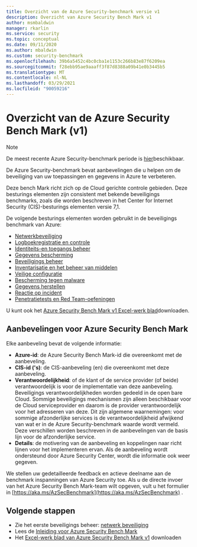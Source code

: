 ```yaml
---
title: Overzicht van de Azure Security-benchmark versie v1
description: Overzicht van Azure Security Bench Mark v1
author: msmbaldwin
manager: rkarlin
ms.service: security
ms.topic: conceptual
ms.date: 09/11/2020
ms.author: mbaldwin
ms.custom: security-benchmark
ms.openlocfilehash: 39b6a5452c4bc0cba1e1153c266b83e87f6209ea
ms.sourcegitcommit: f28ebb95ae9aaaff3f87d8388a09b41e0b3445b5
ms.translationtype: MT
ms.contentlocale: nl-NL
ms.lasthandoff: 03/29/2021
ms.locfileid: "90059216"
---
```

# <a name="overview-of-the-azure-security-benchmark-v1"></a>Overzicht van de Azure Security Bench Mark (v1)

> [!NOTE]
> De meest recente Azure Security-benchmark periode is [hier](overview.md)beschikbaar.

De Azure Security-benchmark bevat aanbevelingen die u helpen om de beveiliging van uw toepassingen en gegevens in Azure te verbeteren.

Deze bench Mark richt zich op de Cloud gerichte controle gebieden. Deze besturings elementen zijn consistent met bekende beveiligings benchmarks, zoals die worden beschreven in het Center for Internet Security (CIS)-besturings elementen versie 7,1.

De volgende besturings elementen worden gebruikt in de beveiligings benchmark van Azure: 

- [Netwerkbeveiliging](security-control-network-security.md)
- [Logboekregistratie en controle](security-control-logging-monitoring.md)
- [Identiteits-en toegangs beheer](security-control-identity-access-control.md)
- [Gegevens bescherming](security-control-data-protection.md)
- [Beveiligings beheer](security-control-vulnerability-management.md)
- [Inventarisatie en het beheer van middelen](security-control-inventory-asset-management.md)
- [Veilige configuratie](security-control-secure-configuration.md)
- [Bescherming tegen malware](security-control-malware-defense.md)
- [Gegevens herstellen](security-control-data-recovery.md)
- [Reactie op incident](security-control-incident-response.md)
- [Penetratietests en Red Team-oefeningen](security-control-penetration-tests-red-team-exercises.md)

U kunt ook het [Azure Security Bench Mark v1 Excel-werk blad](https://github.com/MicrosoftDocs/SecurityBenchmarks/tree/master/spreadsheets)downloaden.

## <a name="azure-security-benchmark-recommendations"></a>Aanbevelingen voor Azure Security Bench Mark 

Elke aanbeveling bevat de volgende informatie: 

- **Azure-id**: de Azure Security Bench Mark-id die overeenkomt met de aanbeveling. 
- **CIS-id ('s)**: de CIS-aanbeveling (en) die overeenkomt met deze aanbeveling.  
- **Verantwoordelijkheid**: of de klant of de service provider (of beide) verantwoordelijk is voor de implementatie van deze aanbeveling. Beveiligings verantwoordelijkheden worden gedeeld in de open bare Cloud. Sommige beveiligings mechanismen zijn alleen beschikbaar voor de Cloud serviceprovider en daarom is de provider verantwoordelijk voor het adresseren van deze. Dit zijn algemene waarnemingen: voor sommige afzonderlijke services is de verantwoordelijkheid afwijkend van wat er in de Azure Security-benchmark waarde wordt vermeld. Deze verschillen worden beschreven in de aanbevelingen van de basis lijn voor de afzonderlijke service. 
- **Details**: de motivering van de aanbeveling en koppelingen naar richt lijnen voor het implementeren ervan. Als de aanbeveling wordt ondersteund door Azure Security Center, wordt die informatie ook weer gegeven.

We stellen uw gedetailleerde feedback en actieve deelname aan de benchmark inspanningen van Azure Security toe. Als u de directe invoer van het Azure Security Bench Mark-team wilt opgeven, vult u het formulier in [https://aka.ms/AzSecBenchmark](https://aka.ms/AzSecBenchmark) .

## <a name="next-steps"></a>Volgende stappen

- Zie het eerste beveiligings beheer: [netwerk beveiliging](security-control-network-security.md)
- Lees de [Inleiding voor Azure Security Bench Mark](introduction.md)
- Het [Excel-werk blad van Azure Security Bench Mark v1](https://github.com/MicrosoftDocs/SecurityBenchmarks/tree/master/spreadsheets) downloaden
